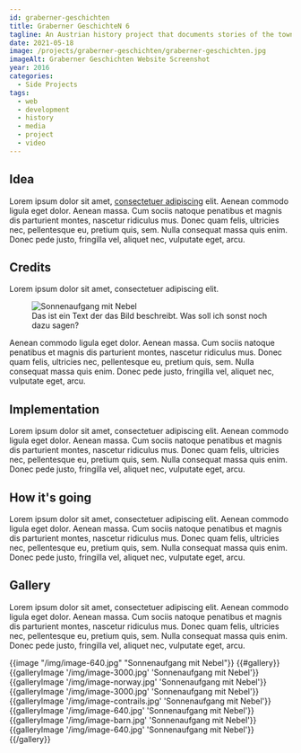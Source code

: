 ```yaml
---
id: graberner-geschichten
title: Graberner GeschichteN 6
tagline: An Austrian history project that documents stories of the town Grabern (Lower Austria), funded by the state.
date: 2021-05-18
image: /projects/graberner-geschichten/graberner-geschichten.jpg
imageAlt: Graberner Geschichten Website Screenshot
year: 2016
categories:
  - Side Projects
tags:
  - web
  - development
  - history
  - media
  - project
  - video
---
```


## Idea

Lorem ipsum dolor sit amet, [consectetuer adipiscing](https://www.bhdzllr.com/) elit. Aenean commodo ligula eget dolor. Aenean massa. Cum sociis natoque penatibus et magnis dis parturient montes, nascetur ridiculus mus. Donec quam felis, ultricies nec, pellentesque eu, pretium quis, sem. Nulla consequat massa quis enim. Donec pede justo, fringilla vel, aliquet nec, vulputate eget, arcu.

## Credits

Lorem ipsum dolor sit amet, consectetuer adipiscing elit.

<figure>
  <img src="/img/image-640.jpg" alt="Sonnenaufgang mit Nebel" />
  <figcaption>Das ist ein Text der das Bild beschreibt. Was soll ich sonst noch dazu sagen?</figcaption>
</figure>

Aenean commodo ligula eget dolor. Aenean massa. Cum sociis natoque penatibus et magnis dis parturient montes, nascetur ridiculus mus. Donec quam felis, ultricies nec, pellentesque eu, pretium quis, sem. Nulla consequat massa quis enim. Donec pede justo, fringilla vel, aliquet nec, vulputate eget, arcu.

## Implementation

Lorem ipsum dolor sit amet, consectetuer adipiscing elit. Aenean commodo ligula eget dolor. Aenean massa. Cum sociis natoque penatibus et magnis dis parturient montes, nascetur ridiculus mus. Donec quam felis, ultricies nec, pellentesque eu, pretium quis, sem. Nulla consequat massa quis enim. Donec pede justo, fringilla vel, aliquet nec, vulputate eget, arcu.

## How it's going

Lorem ipsum dolor sit amet, consectetuer adipiscing elit. Aenean commodo ligula eget dolor. Aenean massa. Cum sociis natoque penatibus et magnis dis parturient montes, nascetur ridiculus mus. Donec quam felis, ultricies nec, pellentesque eu, pretium quis, sem. Nulla consequat massa quis enim. Donec pede justo, fringilla vel, aliquet nec, vulputate eget, arcu.

## Gallery

Lorem ipsum dolor sit amet, consectetuer adipiscing elit. Aenean commodo ligula eget dolor. Aenean massa. Cum sociis natoque penatibus et magnis dis parturient montes, nascetur ridiculus mus. Donec quam felis, ultricies nec, pellentesque eu, pretium quis, sem. Nulla consequat massa quis enim. Donec pede justo, fringilla vel, aliquet nec, vulputate eget, arcu.

<hbs>
{{image "/img/image-640.jpg" "Sonnenaufgang mit Nebel"}}
</hbs>

<hbs>
{{#gallery}}
	{{galleryImage '/img/image-3000.jpg' 'Sonnenaufgang mit Nebel'}}
	{{galleryImage '/img/image-norway.jpg' 'Sonnenaufgang mit Nebel'}}
	{{galleryImage '/img/image-3000.jpg' 'Sonnenaufgang mit Nebel'}}
	{{galleryImage '/img/image-contrails.jpg' 'Sonnenaufgang mit Nebel'}}
	{{galleryImage '/img/image-640.jpg' 'Sonnenaufgang mit Nebel'}}
	{{galleryImage '/img/image-barn.jpg' 'Sonnenaufgang mit Nebel'}}
	{{galleryImage '/img/image-640.jpg' 'Sonnenaufgang mit Nebel'}}
{{/gallery}}
</hbs>
